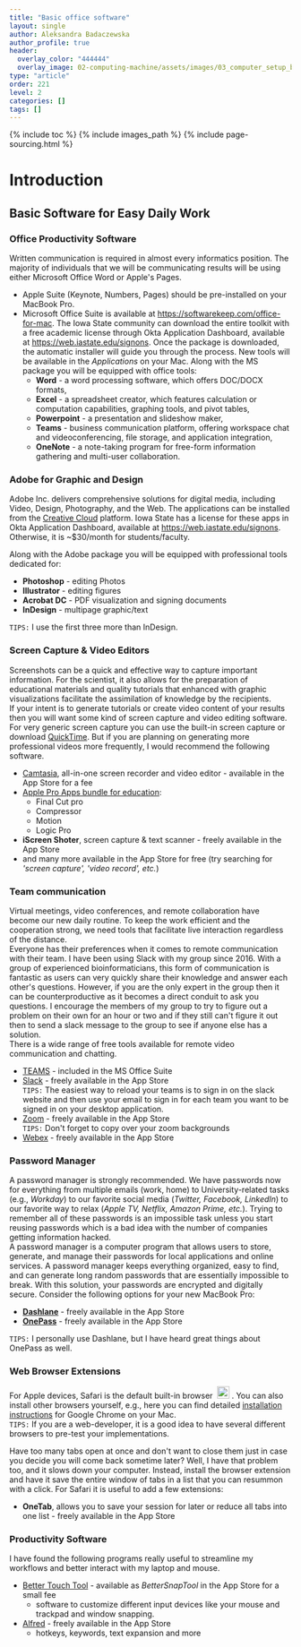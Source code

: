 ```yaml
---
title: "Basic office software"
layout: single
author: Aleksandra Badaczewska
author_profile: true
header:
  overlay_color: "444444"
  overlay_image: 02-computing-machine/assets/images/03_computer_setup_banner.png
type: "article"
order: 221
level: 2
categories: []
tags: []
---
```


{% include toc %}
{% include images_path %}
{% include page-sourcing.html %}


# Introduction

## Basic Software for Easy Daily Work

### Office Productivity Software

Written communication is required in almost every informatics position. The majority of individuals that we will be communicating results will be using either Microsoft Office Word or Apple's Pages.

* Apple Suite (Keynote, Numbers, Pages) should be pre-installed on your MacBook Pro.
* Microsoft Office Suite is available at <a href="https://softwarekeep.com/office-for-mac" target="_blank">https://softwarekeep.com/office-for-mac</a>. The Iowa State community can download the entire toolkit with a free academic license through Okta Application Dashboard, available at <a href="https://web.iastate.edu/signons" target="_blank">https://web.iastate.edu/signons</a>. Once the package is downloaded, the automatic installer will guide you through the process. New tools will be available in the *Applications* on your Mac. Along with the MS package you will be equipped with office tools:
  * **Word** - a word processing software, which offers DOC/DOCX formats,
  * **Excel** - a spreadsheet creator, which features calculation or computation capabilities, graphing tools, and pivot tables,
  * **Powerpoint** - a presentation and slideshow maker,
  * **Teams** - business communication platform, offering workspace chat and videoconferencing, file storage, and application integration,
  * **OneNote** - a note-taking program for free-form information gathering and multi-user collaboration.


### Adobe for Graphic and Design

Adobe Inc. delivers comprehensive solutions for digital media, including Video, Design, Photography, and the Web. The applications can be installed from the <a href="https://www.adobe.com/creativecloud.html" target="_blank">Creative Cloud</a> platform. Iowa State has a license for these apps in Okta Application Dashboard, available at <a href="https://web.iastate.edu/signons" target="_blank">https://web.iastate.edu/signons</a>. Otherwise, it is ~$30/month for students/faculty.

Along with the Adobe package you will be equipped with professional tools dedicated for:

* **Photoshop** - editing Photos
* **Illustrator** - editing figures
* **Acrobat DC** - PDF visualization and signing documents
* **InDesign** - multipage graphic/text

`TIPS:` I use the first three more than InDesign.


### Screen Capture & Video Editors

Screenshots can be a quick and effective way to capture important information. For the scientist, it also allows for the preparation of educational materials and quality tutorials that enhanced with graphic visualizations facilitate the assimilation of knowledge by the recipients.
<br>If your intent is to generate tutorials or create video content of your results then you will want some kind of screen capture and video editing software. For very generic screen capture you can use the built-in screen capture or download <a href="https://support.apple.com/guide/quicktime-player/welcome/mac" target="_blank">QuickTime</a>. But if you are planning on generating more professional videos more frequently, I would recommend the following software.
* <a href="https://www.techsmith.com/download/camtasia/" target="_blank">Camtasia</a>, all-in-one screen recorder and video editor - available in the App Store for a fee
* <a href="https://www.apple.com/us-edu/shop/product/BMGE2Z/A/pro-apps-bundle-for-education" target="_blank">Apple Pro Apps bundle for education</a>:
  * Final Cut pro
  * Compressor
  * Motion
  * Logic Pro
* **iScreen Shoter**, screen capture & text scanner - freely available in the App Store
* and many more available in the App Store for free (try searching for *'screen capture', 'video record', etc.*)


### Team communication

Virtual meetings, video conferences, and remote collaboration have become our new daily routine. To keep the work efficient and the cooperation strong, we need tools that facilitate live interaction regardless of the distance.
<br>Everyone has their preferences when it comes to remote communication with their team. I have been using Slack with my group since 2016. With a group of experienced bioinformaticians, this form of communication is fantastic as users can very quickly share their knowledge and answer each other's questions. However, if you are the only expert in the group then it can be counterproductive as it becomes a direct conduit to ask you questions. I encourage the members of my group to try to figure out a problem on their own for an hour or two and if they still can't figure it out then to send a slack message to the group to see if anyone else has a solution.
<br>There is a wide range of free tools available for remote video communication and chatting.
* <a href="https://www.microsoft.com/en-us/microsoft-teams/group-chat-software" target="_blank">TEAMS</a> - included in the MS Office Suite
* <a href="https://slack.com/downloads/mac" target="_blank">Slack</a> - freely available in the App Store
<br>`TIPS:` The easiest way to reload your teams is to sign in on the slack website and then use your email to sign in for each team you want to be signed in on your desktop application.
* <a href="https://zoom.us/support/download?os=mac" target="_blank">Zoom</a> - freely available in the App Store
<br>`TIPS:` Don't forget to copy over your zoom backgrounds
* <a href="https://www.webex.com" target="_blank">Webex</a> - freely available in the App Store


### Password Manager

A password manager is strongly recommended. We have passwords now for everything from multiple emails (work, home) to University-related tasks (e.g., *Workday*) to our favorite social media (*Twitter, Facebook, LinkedIn*) to our favorite way to relax (*Apple TV, Netflix, Amazon Prime, etc.*). Trying to remember all of these passwords is an impossible task unless you start reusing passwords which is a bad idea with the number of companies getting information hacked.
<br>A password manager is a computer program that allows users to store, generate, and manage their passwords for local applications and online services. A password manager keeps everything organized, easy to find, and can generate long random passwords that are essentially impossible to break. With this solution, your passwords are encrypted and digitally secure. Consider the following options for your new MacBook Pro:
* **[Dashlane](https://www.dashlane.com)** - freely available in the App Store
* **[OnePass](https://1password.com/)** - freely available in the App Store

`TIPS:` I personally use Dashlane, but I have heard great things about OnePass as well.


### Web Browser Extensions

For Apple devices, Safari is the default built-in browser &nbsp;<img src="https://purepng.com/public/uploads/large/purepng.com-safari-iconsymbolsiconsapple-iosiosios-8-iconsios-8-7215225961106timx.png" alt="Mac App Store" height="22"  width="22">&nbsp;. You can also install other browsers yourself, e.g., here you can find detailed <a href="https://www.techsolutions.support.com/how-to/how-to-download-and-install-google-chrome-on-a-mac-12424" target="_blank">installation instructions</a> for Google Chrome on your Mac.
<br>`TIPS:` If you are a web-developer, it is a good idea to have several different browsers to pre-test your implementations.

Have too many tabs open at once and don't want to close them just in case you decide you will come back sometime later? Well, I have that problem too, and it slows down your computer. Instead, install the browser extension and have it save the entire window of tabs in a list that you can resummon with a click.
For Safari it is useful to add a few extensions:

 * **OneTab**, allows you to save your session for later or reduce all tabs into one list - freely available in the App Store


### Productivity Software

 I have found the following programs really useful to streamline my workflows and better interact with my laptop and mouse.

 * <a href="https://folivora.ai" target="_blank">Better Touch Tool</a> - available as *BetterSnapTool* in the App Store for a small fee
   * software to customize different input devices like your mouse and trackpad and window snapping.
 * <a href="https://www.alfredapp.com" target="_blank">Alfred</a> - freely available in the App Store
   *  hotkeys, keywords, text expansion and more
